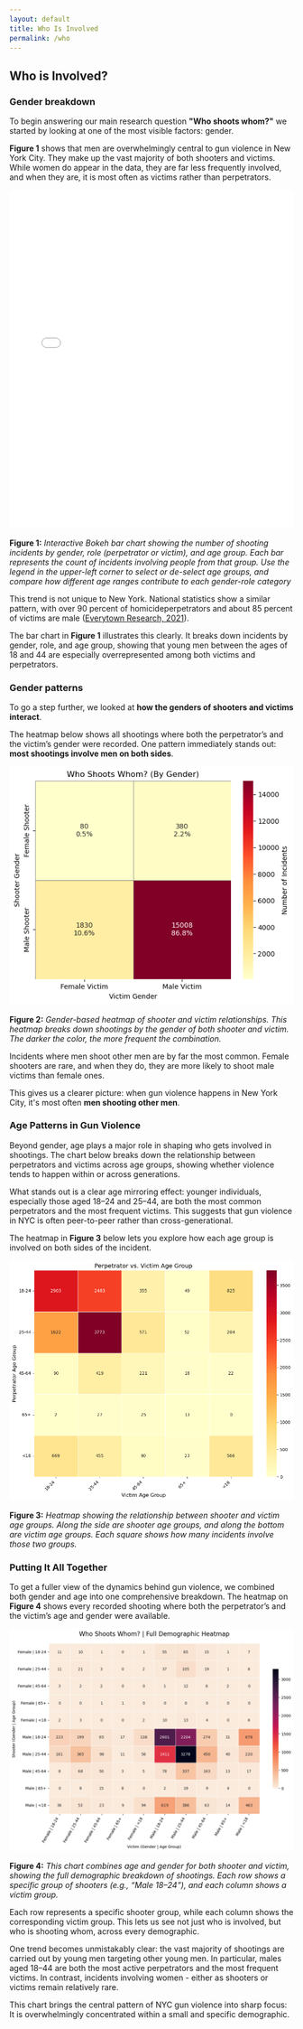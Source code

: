 ```yaml
---
layout: default
title: Who Is Involved
permalink: /who
---
```


## Who is Involved?

### Gender breakdown
To begin answering our main research question **"Who shoots whom?"** we started by looking at one of the most visible factors: gender.


**Figure 1** shows that men are overwhelmingly central to gun violence in New York City. They make up the vast majority of both shooters and victims. While women do appear in the data, they are far less frequently involved, and when they are, it is most often as victims rather than perpetrators.

<iframe src="/final-project/assets/boke_plot.html" width="100%" height="600" frameborder="0"></iframe>

**Figure 1:** *Interactive Bokeh bar chart showing the number of shooting incidents by gender, role (perpetrator or victim), and age group. Each bar represents the count of incidents involving people from that group. Use the legend in the upper-left corner to select or de-select age groups, and compare how different age ranges contribute to each gender-role category*

This trend is not unique to New York. National statistics show a similar pattern, with over 90 percent of homicideperpetrators and about 85 percent of victims are male ([Everytown Research, 2021](https://everytownresearch.org/report/guns-and-violence-against-women/)).

The bar chart in **Figure 1** illustrates this clearly. It breaks down incidents by gender, role, and age group, showing that young men between the ages of 18 and 44 are especially overrepresented among both victims and perpetrators.


### Gender patterns
To go a step further, we looked at **how the genders of shooters and victims interact**.

The heatmap below shows all shootings where both the perpetrator’s and the victim’s gender were recorded. One pattern immediately stands out: **most shootings involve men on both sides**.

![Gender heatmap](/assets/gender.png)

**Figure 2:** *Gender-based heatmap of shooter and victim relationships. This heatmap breaks down shootings by the gender of both shooter and victim. The darker the color, the more frequent the combination.*

Incidents where men shoot other men are by far the most common. Female shooters are rare, and when they do, they are more likely to shoot male victims than female ones.

This gives us a clearer picture: when gun violence happens in New York City, it's most often **men shooting other men**.

### Age Patterns in Gun Violence

Beyond gender, age plays a major role in shaping who gets involved in shootings. 
The chart below breaks down the relationship between perpetrators and victims across age groups, showing whether violence tends to happen within or across generations.

What stands out is a clear age mirroring effect: younger individuals, especially those aged 18–24 and 25–44, are both the most common perpetrators and the most frequent victims. This suggests that gun violence in NYC is often peer-to-peer rather than cross-generational.

The heatmap in **Figure 3** below lets you explore how each age group is involved on both sides of the incident.

![Age heatmap](/assets/agegroup.png)

**Figure 3:** *Heatmap showing the relationship between shooter and victim age groups. Along the side are shooter age groups, and along the bottom are victim age groups. Each square shows how many incidents involve those two groups.*


### Putting It All Together
To get a fuller view of the dynamics behind gun violence, we combined both gender and age into one comprehensive breakdown. The heatmap on **Figure 4** shows every recorded shooting where both the perpetrator’s and the victim’s age and gender were available.

![Combined heatmap](/assets/combineddynamics.png)

**Figure 4:** *This chart combines age and gender for both shooter and victim, showing the full demographic breakdown of shootings. Each row shows a specific group of shooters (e.g., “Male 18–24”), and each column shows a victim group.*

Each row represents a specific shooter group, while each column shows the corresponding victim group. This lets us see not just who is involved, but who is shooting whom, across every demographic.

One trend becomes unmistakably clear: the vast majority of shootings are carried out by young men targeting other young men. In particular, males aged 18–44 are both the most active perpetrators and the most frequent victims. In contrast, incidents involving women - either as shooters or victims remain relatively rare.

This chart brings the central pattern of NYC gun violence into sharp focus:
It is overwhelmingly concentrated within a small and specific demographic.



